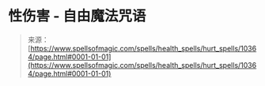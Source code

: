 <!--yml

category: 未分类

date: 2024-06-12 18:46:56

-->

# 性伤害 - 自由魔法咒语

> 来源：[https://www.spellsofmagic.com/spells/health_spells/hurt_spells/10364/page.html#0001-01-01](https://www.spellsofmagic.com/spells/health_spells/hurt_spells/10364/page.html#0001-01-01)
